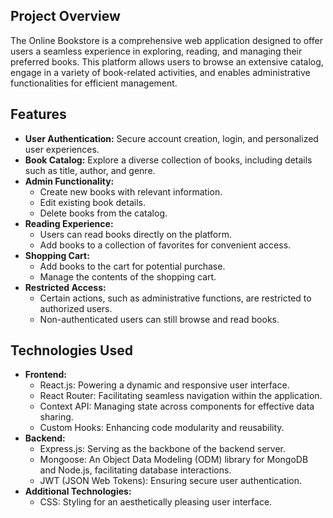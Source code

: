 
## Project Overview

The Online Bookstore is a comprehensive web application designed to offer users a seamless experience in exploring, reading, and managing their preferred books. This platform allows users to browse an extensive catalog, engage in a variety of book-related activities, and enables administrative functionalities for efficient management.

## Features

- **User Authentication:** Secure account creation, login, and personalized user experiences.
- **Book Catalog:** Explore a diverse collection of books, including details such as title, author, and genre.
- **Admin Functionality:**
  - Create new books with relevant information.
  - Edit existing book details.
  - Delete books from the catalog.
- **Reading Experience:**
  - Users can read books directly on the platform.
  - Add books to a collection of favorites for convenient access.
- **Shopping Cart:**
  - Add books to the cart for potential purchase.
  - Manage the contents of the shopping cart.
- **Restricted Access:**
  - Certain actions, such as administrative functions, are restricted to authorized users.
  - Non-authenticated users can still browse and read books.

## Technologies Used

- **Frontend:**
  - React.js: Powering a dynamic and responsive user interface.
  - React Router: Facilitating seamless navigation within the application.
  - Context API: Managing state across components for effective data sharing.
  - Custom Hooks: Enhancing code modularity and reusability.
- **Backend:**
  - Express.js: Serving as the backbone of the backend server.
  - Mongoose: An Object Data Modeling (ODM) library for MongoDB and Node.js, facilitating database interactions.
  - JWT (JSON Web Tokens): Ensuring secure user authentication.
- **Additional Technologies:**
  - CSS: Styling for an aesthetically pleasing user interface.
